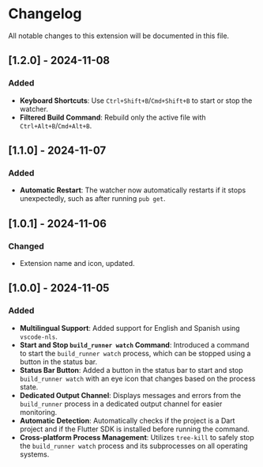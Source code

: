 # Changelog

All notable changes to this extension will be documented in this file.

## [1.2.0] - 2024-11-08

### Added

- **Keyboard Shortcuts**: Use `Ctrl+Shift+B`/`Cmd+Shift+B` to start or stop the watcher.
- **Filtered Build Command**: Rebuild only the active file with `Ctrl+Alt+B`/`Cmd+Alt+B`.

## [1.1.0] - 2024-11-07

### Added

- **Automatic Restart**: The watcher now automatically restarts if it stops unexpectedly, such as after running `pub get`.

## [1.0.1] - 2024-11-06

### Changed

- Extension name and icon, updated.

## [1.0.0] - 2024-11-05

### Added

- **Multilingual Support**: Added support for English and Spanish using `vscode-nls`.
- **Start and Stop `build_runner watch` Command**: Introduced a command to start the `build_runner watch` process, which can be stopped using a button in the status bar.
- **Status Bar Button**: Added a button in the status bar to start and stop `build_runner watch` with an eye icon that changes based on the process state.
- **Dedicated Output Channel**: Displays messages and errors from the `build_runner` process in a dedicated output channel for easier monitoring.
- **Automatic Detection**: Automatically checks if the project is a Dart project and if the Flutter SDK is installed before running the command.
- **Cross-platform Process Management**: Utilizes `tree-kill` to safely stop the `build_runner watch` process and its subprocesses on all operating systems.
